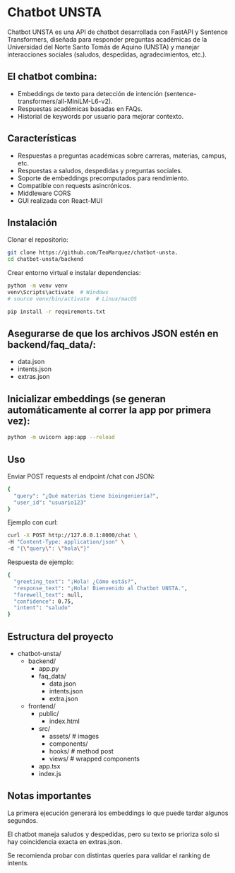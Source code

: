 # Chatbot UNSTA

Chatbot UNSTA es una API de chatbot desarrollada con FastAPI y Sentence Transformers, diseñada para responder preguntas académicas de la Universidad del Norte Santo Tomás de Aquino (UNSTA) y manejar interacciones sociales (saludos, despedidas, agradecimientos, etc.).

## El chatbot combina:

- Embeddings de texto para detección de intención (sentence-transformers/all-MiniLM-L6-v2).
- Respuestas académicas basadas en FAQs.
- Historial de keywords por usuario para mejorar contexto.

## Características

- Respuestas a preguntas académicas sobre carreras, materias, campus, etc.
- Respuestas a saludos, despedidas y preguntas sociales.
- Soporte de embeddings precomputados para rendimiento.
- Compatible con requests asincrónicos.
- Middleware CORS
- GUI realizada con React-MUI

## Instalación

Clonar el repositorio:

```bash
git clone https://github.com/TeoMarquez/chatbot-unsta.
cd chatbot-unsta/backend
```

Crear entorno virtual e instalar dependencias:

```bash
python -m venv venv
venv\Scripts\activate  # Windows
# source venv/bin/activate  # Linux/macOS
```

```bash
pip install -r requirements.txt
```

## Asegurarse de que los archivos JSON estén en backend/faq_data/:

- data.json
- intents.json
- extras.json

## Inicializar embeddings (se generan automáticamente al correr la app por primera vez):

```bash
python -m uvicorn app:app --reload
```

## Uso

Enviar POST requests al endpoint /chat con JSON:

```bash
{
  "query": "¿Qué materias tiene bioingeniería?",
  "user_id": "usuario123"
}
```

Ejemplo con curl:

```bash
curl -X POST http://127.0.0.1:8000/chat \
-H "Content-Type: application/json" \
-d "{\"query\": \"hola\"}"
```

Respuesta de ejemplo:

```bash
{
  "greeting_text": "¡Hola! ¿Cómo estás?",
  "response_text": "¡Hola! Bienvenido al Chatbot UNSTA.",
  "farewell_text": null,
  "confidence": 0.75,
  "intent": "saludo"
}
```

## Estructura del proyecto
- chatbot-unsta/
  - backend/
    - app.py
    - faq_data/
      - data.json
      - intents.json
      - extra.json
  - frontend/
    - public/
      - index.html
    - src/
      - assets/     # images
      - components/  
      - hooks/      # method post
      - views/      # wrapped components
    - app.tsx
    - index.js              

## Notas importantes
La primera ejecución generará los embeddings lo que puede tardar algunos segundos.

El chatbot maneja saludos y despedidas, pero su texto se prioriza solo si hay coincidencia exacta en extras.json.

Se recomienda probar con distintas queries para validar el ranking de intents.
